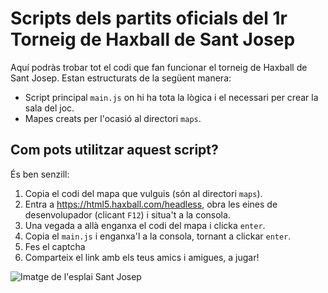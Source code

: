 
# Scripts dels partits oficials del 1r Torneig de Haxball de Sant Josep

Aquí podràs trobar tot el codi que fan funcionar el torneig de Haxball de Sant Josep. Estan estructurats de la següent manera:

* Script principal `main.js` on hi ha tota la lògica i el necessari per crear la sala del joc.
* Mapes creats per l'ocasió al directori `maps`.


## Com pots utilitzar aquest script?

És ben senzill:
1. Copia el codi del mapa que vulguis (són al directori `maps`).
2. Entra a https://html5.haxball.com/headless, obra les eines de desenvolupador (clicant `F12`) i situa't a la consola.
3. Una vegada a allà enganxa el codi del mapa i clicka `enter`.
4. Copia el `main.js` i enganxa'l a la consola, tornant a clickar `enter`.
5. Fes el captcha
6. Comparteix el link amb els teus amics i amigues, a jugar!

![Imatge de l'esplai Sant Josep](https://pbs.twimg.com/profile_images/1044144595389624321/G0XfX45p_400x400.jpg)